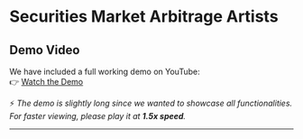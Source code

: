 # Securities Market Arbitrage Artists



##  Demo Video  

We have included a full working demo on YouTube:  
👉 [Watch the Demo](https://youtu.be/HglVBrtxEj4)  

⚡ *The demo is slightly long since we wanted to showcase all functionalities. For faster viewing, please play it at ****1.5x speed****.*  

---
